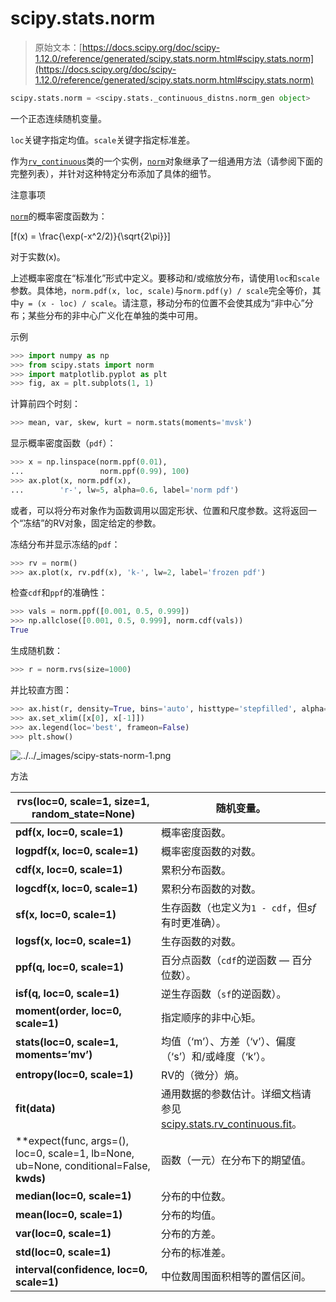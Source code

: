 # scipy.stats.norm

> 原始文本：[https://docs.scipy.org/doc/scipy-1.12.0/reference/generated/scipy.stats.norm.html#scipy.stats.norm](https://docs.scipy.org/doc/scipy-1.12.0/reference/generated/scipy.stats.norm.html#scipy.stats.norm)

```py
scipy.stats.norm = <scipy.stats._continuous_distns.norm_gen object>
```

一个正态连续随机变量。

`loc`关键字指定均值。`scale`关键字指定标准差。

作为[`rv_continuous`](https://docs.scipy.org/doc/scipy-1.12.0/reference/generated/scipy.stats.rv_continuous.html#scipy.stats.rv_continuous)类的一个实例，[`norm`](#scipy.stats.norm)对象继承了一组通用方法（请参阅下面的完整列表），并针对这种特定分布添加了具体的细节。

注意事项

[`norm`](#scipy.stats.norm)的概率密度函数为：

\[f(x) = \frac{\exp(-x^2/2)}{\sqrt{2\pi}}\]

对于实数\(x\)。

上述概率密度在“标准化”形式中定义。要移动和/或缩放分布，请使用`loc`和`scale`参数。具体地，`norm.pdf(x, loc, scale)`与`norm.pdf(y) / scale`完全等价，其中`y = (x - loc) / scale`。请注意，移动分布的位置不会使其成为“非中心”分布；某些分布的非中心广义化在单独的类中可用。

示例

```py
>>> import numpy as np
>>> from scipy.stats import norm
>>> import matplotlib.pyplot as plt
>>> fig, ax = plt.subplots(1, 1) 
```

计算前四个时刻：

```py
>>> mean, var, skew, kurt = norm.stats(moments='mvsk') 
```

显示概率密度函数（`pdf`）：

```py
>>> x = np.linspace(norm.ppf(0.01),
...                 norm.ppf(0.99), 100)
>>> ax.plot(x, norm.pdf(x),
...        'r-', lw=5, alpha=0.6, label='norm pdf') 
```

或者，可以将分布对象作为函数调用以固定形状、位置和尺度参数。这将返回一个“冻结”的RV对象，固定给定的参数。

冻结分布并显示冻结的`pdf`：

```py
>>> rv = norm()
>>> ax.plot(x, rv.pdf(x), 'k-', lw=2, label='frozen pdf') 
```

检查`cdf`和`ppf`的准确性：

```py
>>> vals = norm.ppf([0.001, 0.5, 0.999])
>>> np.allclose([0.001, 0.5, 0.999], norm.cdf(vals))
True 
```

生成随机数：

```py
>>> r = norm.rvs(size=1000) 
```

并比较直方图：

```py
>>> ax.hist(r, density=True, bins='auto', histtype='stepfilled', alpha=0.2)
>>> ax.set_xlim([x[0], x[-1]])
>>> ax.legend(loc='best', frameon=False)
>>> plt.show() 
```

![../../_images/scipy-stats-norm-1.png](../Images/f7aeac3b7579b7f5bc5cc40ca6b93cd5.png)

方法

| **rvs(loc=0, scale=1, size=1, random_state=None)** | 随机变量。 |
| --- | --- |
| **pdf(x, loc=0, scale=1)** | 概率密度函数。 |
| **logpdf(x, loc=0, scale=1)** | 概率密度函数的对数。 |
| **cdf(x, loc=0, scale=1)** | 累积分布函数。 |
| **logcdf(x, loc=0, scale=1)** | 累积分布函数的对数。 |
| **sf(x, loc=0, scale=1)** | 生存函数（也定义为`1 - cdf`，但*sf*有时更准确）。 |
| **logsf(x, loc=0, scale=1)** | 生存函数的对数。 |
| **ppf(q, loc=0, scale=1)** | 百分点函数（`cdf`的逆函数 — 百分位数）。 |
| **isf(q, loc=0, scale=1)** | 逆生存函数（`sf`的逆函数）。 |
| **moment(order, loc=0, scale=1)** | 指定顺序的非中心矩。 |
| **stats(loc=0, scale=1, moments=’mv’)** | 均值（‘m’）、方差（‘v’）、偏度（‘s’）和/或峰度（‘k’）。 |
| **entropy(loc=0, scale=1)** | RV的（微分）熵。 |
| **fit(data)** | 通用数据的参数估计。详细文档请参见 [scipy.stats.rv_continuous.fit](https://docs.scipy.org/doc/scipy/reference/generated/scipy.stats.rv_continuous.fit.html#scipy.stats.rv_continuous.fit)。 |
| **expect(func, args=(), loc=0, scale=1, lb=None, ub=None, conditional=False, **kwds)** | 函数（一元）在分布下的期望值。 |
| **median(loc=0, scale=1)** | 分布的中位数。 |
| **mean(loc=0, scale=1)** | 分布的均值。 |
| **var(loc=0, scale=1)** | 分布的方差。 |
| **std(loc=0, scale=1)** | 分布的标准差。 |
| **interval(confidence, loc=0, scale=1)** | 中位数周围面积相等的置信区间。 |
